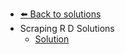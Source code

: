 - [⬅️ Back to solutions](../README.md)
- Scraping R D   Solutions
  - [Solution](./Solution.md "Solution")

